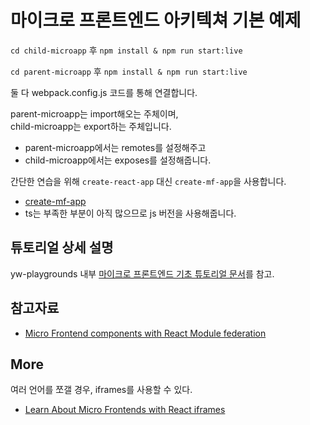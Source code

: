 # 마이크로 프론트엔드 아키텍쳐 기본 예제

`cd child-microapp` 후 `npm install & npm run start:live`

`cd parent-microapp` 후 `npm install & npm run start:live`

둘 다 webpack.config.js 코드를 통해 연결합니다.

parent-microapp는 import해오는 주체이며,<br>
child-microapp는 export하는 주체입니다.

- parent-microapp에서는 remotes를 설정해주고
- child-microapp에서는 exposes를 설정해줍니다.

간단한 연습을 위해 `create-react-app` 대신 `create-mf-app`을 사용합니다.

- [create-mf-app](https://github.com/jherr/create-mf-app)
- ts는 부족한 부분이 아직 많으므로 js 버전을 사용해줍니다.

## 튜토리얼 상세 설명

yw-playgrounds 내부 [마이크로 프론트엔드 기초 튜토리얼 문서](https://github.com/wooleejaan/yw-playgrounds/blob/main/__architecture/_micro-frontend/basic-tutorial/_.md)를 참고.

## 참고자료

- [Micro Frontend components with React Module federation](https://medium.com/@ian.rolfe/micro-frontend-components-with-react-module-federation-cc2b701058a6)

## More

여러 언어를 쪼갤 경우, iframes를 사용할 수 있다.

- [Learn About Micro Frontends with React iframes](https://blog.stackademic.com/learn-about-micro-frontends-with-react-iframes-8599fd92a1a3)
